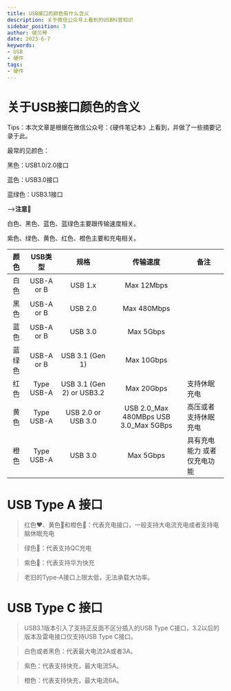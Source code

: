```yaml
---
title: USB接口的颜色有什么含义
description: 关于微信公众号上看到的USB科普知识
sidebar_position: 3
author: 啵贝琴
date: 2023-6-7
keywords:
- USB
- 硬件
tags: 
- 硬件
---
```


# 关于USB接口颜色的含义

Tips：本次文章是根据在微信公众号：《硬件笔记本》上看到，并做了一些摘要记录于此。

最常的见颜色：

黑色：USB1.0/2.0接口

蓝色：USB3.0接口

蓝绿色：USB3.1接口

-->**注意**👺

白色、黑色、蓝色、蓝绿色主要跟传输速度相关。

紫色、绿色、黄色、红色、橙色主要和充电相关。

|  颜色  |   USB类型  |            规格           |                传输速度               | 备注                        |
|:------:|:----------:|:-------------------------:|:-------------------------------------:|-----------------------------|
|  白色  | USB-A or B |          USB 1.x          |               Max 12Mbps               |                             |
|  黑色  | USB-A or B |          USB 2.0          |               Max 480Mbps              |                             |
|  蓝色  | USB-A or B |          USB 3.0          |               Max 5Gbps               |                             |
| 蓝绿色 | USB-A or B |      USB 3.1 (Gen 1)      |               Max 10Gbps              |                             |
|  红色  | Type USB-A | USB 3.1 (Gen 2) or USB3.2 |               Max 20Gbps              |         支持休眠充电        |
|  黄色  | Type USB-A |    USB 2.0 or  USB 3.0    | USB 2.0_Max 480MBps USB 3.0_Max 5GBps | 高压或者 支持休眠充电       |
|  橙色  | Type USB-A | USB 3.0                   | Max 5Gbps                             | 具有充电能力 或者仅充电功能 |

# USB Type A 接口

> 红色❤️、黄色💛和橙色🧡：代表充电接口，一般支持大电流充电或者支持电脑休眠充电

> 绿色💚：代表支持QC充电

> 紫色💜：代表支持华为快充

> 老旧的Type-A接口上限太低，无法承载大功率。

# USB Type C 接口

> USB3.1版本引入了支持正反面不区分插入的USB Type C接口，3.2以后的版本及雷电接口仅支持USB Type C接口。

> 白色或者黑色：代表最大电流2A或者3A。

> 紫色：代表支持快充，最大电流5A。

> 橙色：代表支持快充，最大电流6A。